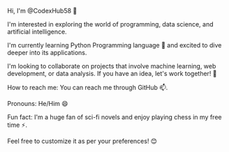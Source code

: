Hi, I'm @CodexHub58 👋

I'm interested in exploring the world of programming, data science, and artificial intelligence.

I'm currently learning Python Programming language 🌱 and excited to dive deeper into its applications.

I'm looking to collaborate on projects that involve machine learning, web development, or data analysis. If you have an idea, let's work together! 💞️

How to reach me: You can reach me through GitHub 📫.

Pronouns: He/Him 😄

Fun fact: I'm a huge fan of sci-fi novels and enjoy playing chess in my free time ⚡.

Feel free to customize it as per your preferences! 😊
